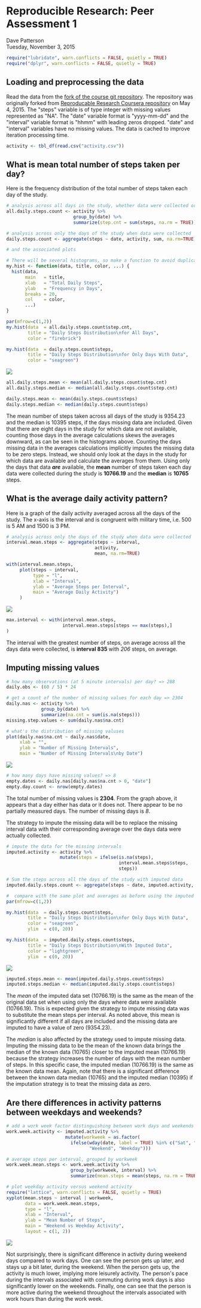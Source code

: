# Reproducible Research: Peer Assessment 1
Dave Patterson  
Tuesday, November 3, 2015  


```r
require("lubridate", warn.conflicts = FALSE, quietly = TRUE)
require("dplyr", warn.conflicts = FALSE, quietly = TRUE)
```

## Loading and preprocessing the data

Read the data from the [fork of the course git repository][1]. The repository was originally forked from [Reproducable Research Coursera repository][2] on May 4, 2015. The "steps" variable is of type integer with missing values represented as "NA". The "date" variable format is "yyyy-mm-dd" and the "interval" variable format is "hhmm" with leading zeros dropped. "date" and "interval" variables have no missing values. The data is cached to improve iteration processing time.


```r
activity <- tbl_df(read.csv("activity.csv"))
```

## What is mean total number of steps taken per day?

Here is the frequency distribution of the total number of steps taken each day of the study.


```r
# analysis across all days in the study, whether data were collected or not
all.daily.steps.count <- activity %>% 
                         group_by(date) %>% 
                         summarize(step.cnt = sum(steps, na.rm = TRUE))

# analysis across only the days of the study when data were collected
daily.steps.count <- aggregate(steps ~ date, activity, sum, na.rm=TRUE)

# and the associated plots

# There will be several histograms, so make a function to avoid duplicate code
my.hist <- function(data, title, color, ...) {
  hist(data,
       main   = title,
       xlab   = "Total Daily Steps",
       ylab   = "Frequency in Days",
       breaks = 20,
       col    = color,
       ...)
}

par(mfrow=c(1,2))
my.hist(data  = all.daily.steps.count$step.cnt,
        title = "Daily Steps Distribution\nfor All Days",
        color = "firebrick")

my.hist(data  = daily.steps.count$steps,
        title = "Daily Steps Distribution\nfor Only Days With Data", 
        color = "seagreen")
```

![](PA1_template_files/figure-html/compare_na_aves-1.png) 

```r
all.daily.steps.mean <- mean(all.daily.steps.count$step.cnt)
all.daily.steps.median <- median(all.daily.steps.count$step.cnt)

daily.steps.mean <- mean(daily.steps.count$steps)
daily.steps.median <- median(daily.steps.count$steps)
```

The mean number of steps taken across all days of the study is 9354.23 and the median is 10395 steps, if the days missing data are included. Given that there are eight days in the study for which data are not available, counting those days in the average calculations skews the averages downward, as can be seen in the histograms above. Counting the days missing data in the averages calculations implicitly imputes the missing data to be zero steps. Instead, we should only look at the days in the study for which data are available and calculate the averages from them. Using only the days that data ***are*** available, the **mean** number of steps taken each day data were collected during the study is **10766.19** and the **median** is **10765** steps.

## What is the average daily activity pattern?

Here is a graph of the daily activity averaged across all the days of the study. The x-axis is the interval and is congruent with military time, i.e. 500 is 5 AM and 1500 is 3 PM.


```r
# analysis across only the days of the study when data were collected
interval.mean.steps <- aggregate(steps ~ interval, 
                                 activity, 
                                 mean, na.rm=TRUE)

with(interval.mean.steps, 
     plot(steps ~ interval, 
          type = "l",
          xlab = "Interval",
          ylab = "Average Steps per Interval",
          main = "Average Daily Activity")
     )
```

![](PA1_template_files/figure-html/daily_activity-1.png) 

```r
max.interval <- with(interval.mean.steps,
                     interval.mean.steps[steps == max(steps),]
)
```

The interval with the greatest number of steps, on average across all the days data were collected, is **interval 835** with *206* steps, on average.

## Imputing missing values


```r
# how many observations (at 5 minute intervals) per day? => 288
daily.obs <- (60 / 5) * 24

# get a count of the number of missing values for each day => 2304
daily.nas <- activity %>% 
             group_by(date) %>% 
             summarize(na.cnt = sum(is.na(steps)))
missing.step.values <- sum(daily.nas$na.cnt)

# what's the distribution of missing valuses
plot(daily.nas$na.cnt ~ daily.nas$date, 
     xlab = "",
     ylab = "Number of Missing Intervals",
     main = "Number of Missing Intervals\nby Date")
```

![](PA1_template_files/figure-html/na_analysis-1.png) 

```r
# how many days have missing values? => 8
empty.dates <- daily.nas[daily.nas$na.cnt > 0, "date"]
empty.day.count <- nrow(empty.dates)
```

The total number of missing values is **2304**. From the graph above, it appears that a day either has data or it does not. There appear to be no partially measured days. The number of missing days is *8*.

The strategy to impute the missing data will be to replace the missing interval data with their corresponding average over the days data were actually collected.


```r
# impute the data for the missing intervals
imputed.activity <- activity %>%
                    mutate(steps = ifelse(is.na(steps), 
                                          interval.mean.steps$steps, 
                                          steps))

# Sum the steps across all the days of the study with imputed data
imputed.daily.steps.count <- aggregate(steps ~ date, imputed.activity, sum)

#  compare with the same plot and averages as before using the imputed data
par(mfrow=c(1,2))

my.hist(data  = daily.steps.count$steps,
        title = "Daily Steps Distribution\nfor Only Days With Data",
        color = "seagreen",
        ylim  = c(0, 20))

my.hist(data  = imputed.daily.steps.count$steps,
        title = "Daily Steps Distribution\nWith Imputed Data",
        color = "lightgreen",
        ylim  = c(0, 20))
```

![](PA1_template_files/figure-html/compare_imputed-1.png) 

```r
imputed.steps.mean <- mean(imputed.daily.steps.count$steps)
imputed.steps.median <- median(imputed.daily.steps.count$steps)
```

The *mean* of the imputed data set (10766.19) is the same as the mean of the original data set when using only the days where data were available (10766.19). This is expected given the strategy to impute missing data was to substitute the mean steps per interval. As noted above, this mean is significantly different if all days are included and the missing data are imputed to have a value of zero (9354.23).

The *median* is also affected by the strategy used to impute missing data. Imputing the missing data to be the mean of the known data brings the median of the known data (10765) closer to the imputed mean (10766.19) because the strategy increases the number of days with the mean number of steps. In this specific case, the imputed median (10766.19) is the same as the known data mean. Again, note that there is a significant difference between the known data median (10765) and the imputed median (10395) if the imputation strategy is to treat the missing data as zero.

## Are there differences in activity patterns between weekdays and weekends?


```r
# add a work week factor distinguishing between work days and weekends
work.week.activity <- imputed.activity %>%
                      mutate(workweek = as.factor(
                        ifelse(wday(date, label = TRUE) %in% c("Sat", "Sun"),
                               "Weekend", "Weekday"))) 

# average steps per interval, grouped by workweek
work.week.mean.steps <- work.week.activity %>% 
                        group_by(workweek, interval) %>% 
                        summarize(mean.steps = mean(steps, na.rm = TRUE))

# plot weekday activity versus weekend activity
require("lattice", warn.conflicts = FALSE, quietly = TRUE)
xyplot(mean.steps ~ interval | workweek, 
       data = work.week.mean.steps, 
       type = "l",
       xlab = "Interval",
       ylab = "Mean Number of Steps",
       main = "Weekend vs Weekday Activity",
       layout = c(1, 2))
```

![](PA1_template_files/figure-html/weekday_diffs-1.png) 

Not surprisingly, there is significant difference in activity during weekend days compared to work days. One can see the person gets up later, and stays up a bit later, during the weekend. When the person gets up, the activity is much lower, implying more leisurely activity. The person's pace during the intervals associated with commuting during work days is also significantly lower on the weekends. Finally, one can see that the person is more active during the weekend throughout the intervals associated with work hours than during the work week.

[1]: http://github.com/davelpat/RepData_PeerAssessment1
[2]: http://github.com/rdpeng/RepData_PeerAssessment1

